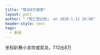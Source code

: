 ```yaml
---
title: "帮出8万披索"
layout: post
author: "「死亡芭比粉」 on 2020-1-12 10:08"
header-style: text
tags:
  - 新闻
---
```


<head></head>
<body>
  坐标趴赛小龙坎或双龙，7.12出8万
 <br>
</body>


